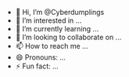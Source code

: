 - 👋 Hi, I’m @Cyberdumplings
- 👀 I’m interested in ...
- 🌱 I’m currently learning ...
- 💞️ I’m looking to collaborate on ...
- 📫 How to reach me ...
- 😄 Pronouns: ...
- ⚡ Fun fact: ...

<!---
Cyberdumplings/Cyberdumplings is a ✨ special ✨ repository because its `README.md` (this file) appears on your GitHub profile.
You can click the Preview link to take a look at your changes.
--->
